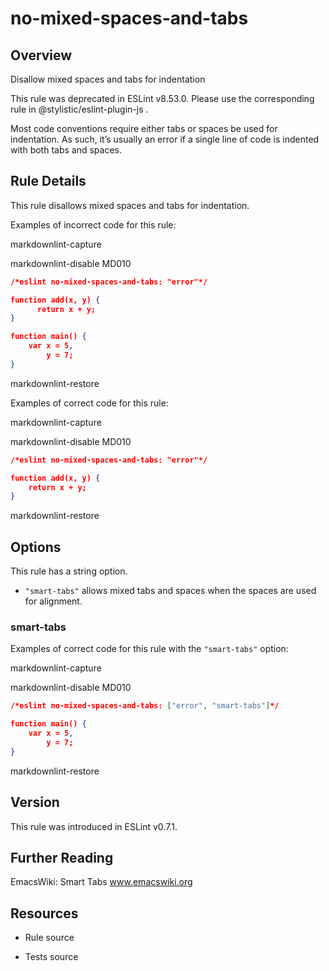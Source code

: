 

# no-mixed-spaces-and-tabs
## Overview

Disallow mixed spaces and tabs for indentation

This rule was deprecated in ESLint v8.53.0. Please use the corresponding rule  in @stylistic/eslint-plugin-js .

Most code conventions require either tabs or spaces be used for indentation. As such, it’s usually an error if a single line of code is indented with both tabs and spaces.

## Rule Details

This rule disallows mixed spaces and tabs for indentation.

Examples of incorrect code for this rule:

 markdownlint-capture 

 markdownlint-disable MD010 


```json
/*eslint no-mixed-spaces-and-tabs: "error"*/

function add(x, y) {
	  return x + y;
}

function main() {
	var x = 5,
	    y = 7;
}
```

 markdownlint-restore 

Examples of correct code for this rule:

 markdownlint-capture 

 markdownlint-disable MD010 


```json
/*eslint no-mixed-spaces-and-tabs: "error"*/

function add(x, y) {
	return x + y;
}
```

 markdownlint-restore 

## Options

This rule has a string option.


- `"smart-tabs"` allows mixed tabs and spaces when the spaces are used for alignment.

### smart-tabs

Examples of correct code for this rule with the `"smart-tabs"` option:

 markdownlint-capture 

 markdownlint-disable MD010 


```json
/*eslint no-mixed-spaces-and-tabs: ["error", "smart-tabs"]*/

function main() {
	var x = 5,
	    y = 7;
}
```

 markdownlint-restore 

## Version

This rule was introduced in ESLint v0.7.1.

## Further Reading

EmacsWiki: Smart Tabs 
 www.emacswiki.org

## Resources


- Rule source 

- Tests source 

